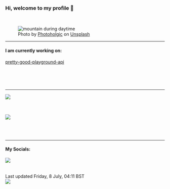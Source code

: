 <h3>Hi, welcome to my profile 👋</h3>

<br />
<figure>
  <img
    src="https://images.unsplash.com/photo-1564400915299-9bb40f2b5f7c?crop=entropy&cs=tinysrgb&fit=max&fm=jpg&ixid=MnwyNzQ3MDB8MHwxfHJhbmRvbXx8fHx8fHx8fDE2NTcyNDQzNDI&ixlib=rb-1.2.1&q=80&w=1080&auto=format"
    alt="mountain during daytime" 
  />
  <figcaption>Photo by <a
    href="https://unsplash.com/@photoholgic?utm_source=Profile%20readme&utm_medium=referral">Photoholgic</a> on <a
    href="https://unsplash.com/?utm_source=Profile%20readme&utm_medium=referral">Unsplash</a></figcaption>
</figure>


<hr />
<h4>I am currently working on:</h4>
<a href="https://github.com/ShaneLucy/pretty-good-playground-api">pretty-good-playground-api</a>

<br /><br /><br />

<hr />
<img
  src="https://github-readme-stats.vercel.app/api?username=shanelucy&show_icons=true&theme=calm"
/>
<br /><br /><br />

<img 
  src="https://github-readme-stats.vercel.app/api/top-langs/?username=shanelucy&theme=calm"
/>
<br /><br /><br /><br />
<hr />
<h4>My Socials:</h4>
<a href="https://uk.linkedin.com/in/shane-lucy-4735b616a">
  <img
    src="https://img.shields.io/badge/linkedin%20-%230077B5.svg?&style=for-the-badge&logo=linkedin&logoColor=white"
  />
</a>
<br /><br /><br />
Last updated Friday, 8 July, 04:11 BST
<br />
<img
  src="https://github.com/ShaneLucy/ShaneLucy/workflows/README%20build/badge.svg"
/>
